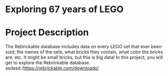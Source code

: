 # Exploring 67 years of LEGO
# Project Description

The Rebrickable database includes data on every LEGO set that ever been sold; the names of the sets, what bricks they contain, what color the bricks are, etc. It might be small bricks, but this is big data! In this project, you will get to explore the Rebrickable database. 
asdasd./https://rebrickable.com/downloads/
